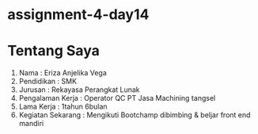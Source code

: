 # assignment-4-day14
# Tentang Saya 
1. Nama : Eriza Anjelika Vega
2. Pendidikan : SMK
3. Jurusan : Rekayasa Perangkat Lunak
4. Pengalaman Kerja : Operator QC PT Jasa Machining tangsel
5. Lama Kerja : 1tahun 6bulan
6. Kegiatan Sekarang : Mengikuti Bootchamp dibimbing & beljar front end mandiri